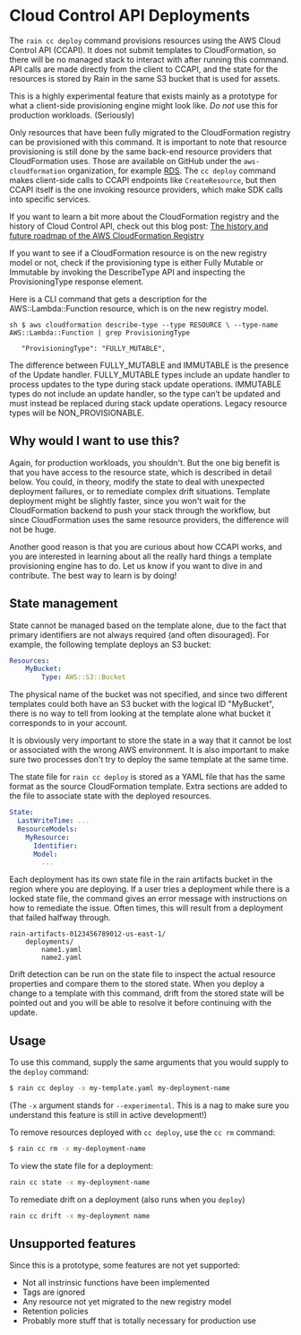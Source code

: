# Cloud Control API Deployments 

The `rain cc deploy` command provisions resources using the AWS Cloud Control
API (CCAPI). It does not submit templates to CloudFormation, so there will be
no managed stack to interact with after running this command. API calls are
made directly from the client to CCAPI, and the state for the resources is
stored by Rain in the same S3 bucket that is used for assets.

This is a highly experimental feature that exists mainly as a prototype for
what a client-side provisioning engine might look like. *Do not* use this for
production workloads. (Seriously)

Only resources that have been fully migrated to the CloudFormation registry can
be provisioned with this command. It is important to note that resource
provisioning is still done by the same back-end resource providers that
CloudFormation uses. Those are available on GitHub under the
`aws-cloudformation` organization, for example
[RDS](https://github.com/aws-cloudformation/aws-cloudformation-resource-providers-rds).
The `cc deploy` command makes client-side calls to CCAPI endpoints like `CreateResource`, 
but then CCAPI itself is the one invoking resource providers, which make SDK
calls into specific services.

If you want to learn a bit more about the CloudFormation registry and the
history of Cloud Control API, check out this blog post: [The history and future
roadmap of the AWS CloudFormation
Registry](https://aws.amazon.com/blogs/devops/cloudformation-coverage/)

If you want to see if a CloudFormation resource is on the new registry
model or not, check if the provisioning type is either Fully Mutable or
Immutable by invoking the DescribeType API and inspecting the ProvisioningType
response element.

Here is a CLI command that gets a description for the
AWS::Lambda::Function resource, which is on the new registry model.

```
sh $ aws cloudformation describe-type --type RESOURCE \ --type-name AWS::Lambda::Function | grep ProvisioningType

   "ProvisioningType": "FULLY_MUTABLE", 
```

The difference between FULLY\_MUTABLE and IMMUTABLE is the presence of the
Update handler. FULLY\_MUTABLE types include an update handler to process
updates to the type during stack update operations. IMMUTABLE types do
not include an update handler, so the type can’t be updated and must instead be
replaced during stack update operations. Legacy resource types will be
NON\_PROVISIONABLE.

## Why would I want to use this?

Again, for production workloads, you shouldn't. But the one big benefit is that you 
have access to the resource state, which is described in detail below. You could, 
in theory, modify the state to deal with unexpected deployment failures, or to 
remediate complex drift situations. Template deployment might be slightly faster, since you 
won't wait for the CloudFormation backend to push your stack through the workflow, but since 
CloudFormation uses the same resource providers, the difference will not be huge.

Another good reason is that you are curious about how CCAPI works, and you are
interested in learning about all the really hard things a template provisioning
engine has to do. Let us know if you want to dive in and contribute. 
The best way to learn is by doing!

## State management

State cannot be managed based on the template alone, due to the fact that
primary identifiers are not always required (and often disouraged). For
example, the following template deploys an S3 bucket:

```yaml 
Resources: 
    MyBucket: 
        Type: AWS::S3::Bucket 
```

The physical name of the bucket was not specified, and since two different
templates could both have an S3 bucket with the logical ID "MyBucket", there is
no way to tell from looking at the template alone what bucket it corresponds to
in your account.

It is obviously very important to store the state in a way that it cannot be
lost or associated with the wrong AWS environment. It is also important to make
sure two processes don't try to deploy the same template at the same time.

The state file for `rain cc deploy` is stored as a YAML file that has the same
format as the source CloudFormation template. Extra sections are added to the
file to associate state with the deployed resources.

```yaml 
State: 
  LastWriteTime: ...
  ResourceModels:
    MyResource:
      Identifier:
      Model:
        ...
```

Each deployment has its own state file in the rain artifacts bucket in the
region where you are deploying. If a user tries a deployment while there is a
locked state file, the command gives an error message with instructions on how
to remediate the issue. Often times, this will result from a deployment that
failed halfway through.

```
rain-artifacts-0123456789012-us-east-1/ 
    deployments/ 
        name1.yaml
        name2.yaml
```

Drift detection can be run on the state file to inspect the actual resource
properties and compare them to the stored state. When you deploy a change to 
a template with this command, drift from the stored state will be pointed out 
and you will be able to resolve it before continuing with the update.

## Usage

To use this command, supply the same arguments that you would supply to the `deploy` command:

```sh
$ rain cc deploy -x my-template.yaml my-deployment-name
```

(The `-x` argument stands for `--experimental`. This is a nag to make sure you understand this feature is still in active development!)

To remove resources deployed with `cc deploy`, use the `cc rm` command:

```sh
$ rain cc rm -x my-deployment-name
```

To view the state file for a deployment:

```sh
rain cc state -x my-deployment-name
```

To remediate drift on a deployment (also runs when you `deploy`)

```sh
rain cc drift -x my-deployment name
```

## Unsupported features

Since this is a prototype, some features are not yet supported:

- Not all instrinsic functions have been implemented
- Tags are ignored
- Any resource not yet migrated to the new registry model
- Retention policies
- Probably more stuff that is totally necessary for production use





